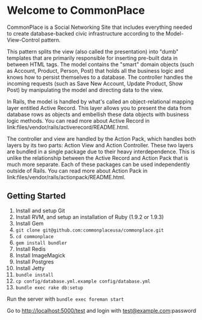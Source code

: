 Welcome to CommonPlace
====

CommonPlace is a Social Networking Site that includes everything needed to create
database-backed civic infrastructure according to the Model-View-Control pattern.

This pattern splits the view (also called the presentation) into "dumb"
templates that are primarily responsible for inserting pre-built data in between
HTML tags. The model contains the "smart" domain objects (such as Account,
Product, Person, Post) that holds all the business logic and knows how to
persist themselves to a database. The controller handles the incoming requests
(such as Save New Account, Update Product, Show Post) by manipulating the model
and directing data to the view.

In Rails, the model is handled by what's called an object-relational mapping
layer entitled Active Record. This layer allows you to present the data from
database rows as objects and embellish these data objects with business logic
methods. You can read more about Active Record in
link:files/vendor/rails/activerecord/README.html.

The controller and view are handled by the Action Pack, which handles both
layers by its two parts: Action View and Action Controller. These two layers
are bundled in a single package due to their heavy interdependence. This is
unlike the relationship between the Active Record and Action Pack that is much
more separate. Each of these packages can be used independently outside of
Rails. You can read more about Action Pack in
link:files/vendor/rails/actionpack/README.html.

Getting Started
----

1.  Install and setup Git
2.  Install RVM, and setup an installation of Ruby (1.9.2 or 1.9.3)
3.  Install Gem
4.  `git clone git@github.com:commonplaceusa/commonplace.git`
5.  `cd commonplace`
6.  `gem install bundler`
7.  Install Redis
8.  Install ImageMagick 
9.  Install Postgres
10. Install Jetty
11. `bundle install`
12. `cp config/database.yml.example config/database.yml`
13. `bundle exec rake db:setup`

Run the server with `bundle exec foreman start`

Go to [http://localhost:5000/test](http://localhost:5000/test) and login with test@example.com:password
